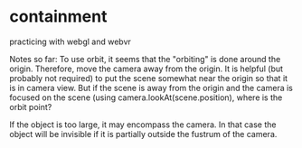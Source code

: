 # containment
practicing with webgl and webvr

Notes so far:
To use orbit, it seems that the "orbiting" is done
around the origin.  Therefore, move the camera away from
the origin.  It is helpful (but probably not required)
to put the scene somewhat near the origin so that it is in
camera view.  But if the scene is away from the origin and
the camera is focused on the scene (using camera.lookAt(scene.position), where is the orbit point?

If the object is too large, it may encompass the camera.  In
that case the object will be invisible if it is partially
outside the fustrum of the camera. 
